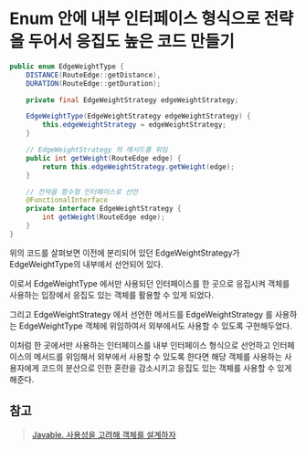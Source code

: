 # Enum 안에 내부 인터페이스 형식으로 전략을 두어서 응집도 높은 코드 만들기

```java
public enum EdgeWeightType {
    DISTANCE(RouteEdge::getDistance),
    DURATION(RouteEdge::getDuration);

    private final EdgeWeightStrategy edgeWeightStrategy;

    EdgeWeightType(EdgeWeightStrategy edgeWeightStrategy) {
        this.edgeWeightStrategy = edgeWeightStrategy;
    }

    // EdgeWeightStrategy 의 메서드를 위임
    public int getWeight(RouteEdge edge) { 
        return this.edgeWeightStrategy.getWeight(edge);
    }

    // 전략을 함수형 인터페이스로 선언
    @FunctionalInterface
    private interface EdgeWeightStrategy {
        int getWeight(RouteEdge edge);
    }
}
```

위의 코드를 살펴보면 이전에 분리되어 있던 EdgeWeightStrategy가 EdgeWeightType의 내부에서 선언되어 있다.

이로서 EdgeWeightType 에서만 사용되던 인터페이스를 한 곳으로 응집시켜 객체를 사용하는 입장에서 응집도 있는 객체를 활용할 수 있게 되었다.

그리고 EdgeWeightStrategy 에서 선언한 메서드를 EdgeWeightStrategy 를 사용하는 EdgeWeightType 객체에 위임하여서 외부에서도 사용할 수 있도록 구현해두었다.

이처럼 한 곳에서만 사용하는 인터페이스를 내부 인터페이스 형식으로 선언하고 인터페이스의 메서드를 위임해서 외부에서 사용할 수 있도록 한다면 해당 객체를 사용하는 사용자에게 코드의 분산으로 인한 혼란을 감소시키고 응집도 있는 객체를 사용할 수 있게 해준다.

## 참고

> [Javable. 사용성을 고려해 객체를 설계하자](https://woowacourse.github.io/javable/post/2020-08-18-plan-reusable-object/)
